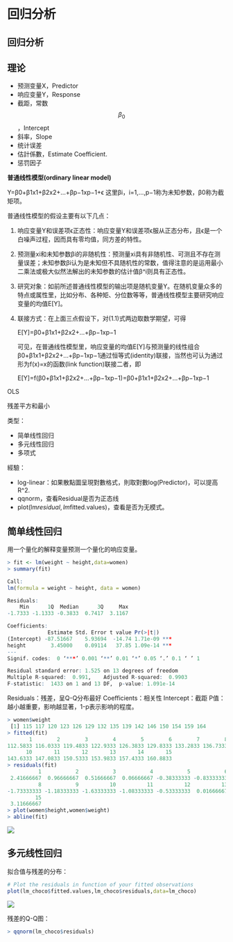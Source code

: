 # 回归分析

## 回归分析

## 理论

* 预测变量X，Predictor
* 响应变量Y，Response
* 截距，常数 $$\beta_0$$，Intercept
* 斜率，Slope
* 统计误差
* 估計係數，Estimate Coefficient.
* 惩罚因子

**普通线性模型\(ordinary linear model\)**

Y=β0+β1x1+β2x2+…+βp−1xp−1+ϵ 这里βi，i=1,…,p−1称为未知参数，β0称为截矩项。

普通线性模型的假设主要有以下几点：

1. 响应变量Y和误差项ϵ正态性：响应变量Y和误差项ϵ服从正态分布，且ϵ是一个白噪声过程，因而具有零均值，同方差的特性。
2. 预测量xi和未知参数βi的非随机性：预测量xi具有非随机性、可测且不存在测量误差；未知参数βi认为是未知但不具随机性的常数，值得注意的是运用最小二乘法或极大似然法解出的未知参数的估计值β^i则具有正态性。
3. 研究对象：如前所述普通线性模型的输出项是随机变量Y。在随机变量众多的特点或属性里，比如分布、各种矩、分位数等等，普通线性模型主要研究响应变量的均值E\[Y\]。
4. 联接方式：在上面三点假设下，对\(1.1\)式两边取数学期望，可得

   E\[Y\]=β0+β1x1+β2x2+…+βp−1xp−1

   可见，在普通线性模型里，响应变量的均值E\[Y\]与预测量的线性组合β0+β1x1+β2x2+…+βp−1xp−1通过恒等式\(identity\)联接，当然也可认为通过形为f\(x\)=x的函数\(link function\)联接二者，即

   E\[Y\]=f\(β0+β1x1+β2x2+…+βp−1xp−1\)=β0+β1x1+β2x2+…+βp−1xp−1

OLS

残差平方和最小

类型：

* 简单线性回归
* 多元线性回归
* 多项式

經驗：

* log-linear：如果散點圖呈現對數格式，則取對數log\(Predictor\)，可以提高R^2.
* qqnorm，查看Residual是否为正态线
* plot\(lm$residual,lm$fitted.values\)，查看是否为无模式。

## 简单线性回归

用一个量化的解释变量预测一个量化的响应变量。

```r
> fit <- lm(weight ~ height,data=women)
> summary(fit)

Call:
lm(formula = weight ~ height, data = women)

Residuals:
    Min      1Q  Median      3Q     Max 
-1.7333 -1.1333 -0.3833  0.7417  3.1167 

Coefficients:
             Estimate Std. Error t value Pr(>|t|)    
(Intercept) -87.51667    5.93694  -14.74 1.71e-09 ***
height        3.45000    0.09114   37.85 1.09e-14 ***
---
Signif. codes:  0 ‘***’ 0.001 ‘**’ 0.01 ‘*’ 0.05 ‘.’ 0.1 ‘ ’ 1

Residual standard error: 1.525 on 13 degrees of freedom
Multiple R-squared:  0.991,    Adjusted R-squared:  0.9903 
F-statistic:  1433 on 1 and 13 DF,  p-value: 1.091e-14
```

Residuals：残差，呈Q-Q分布最好 Coefficients：相关性 Intercept：截距 P值：越小越重要，影响越显著，1-p表示影响的程度。

```r
> women$weight
 [1] 115 117 120 123 126 129 132 135 139 142 146 150 154 159 164
> fitted(fit)
       1        2        3        4        5        6        7        8        9 
112.5833 116.0333 119.4833 122.9333 126.3833 129.8333 133.2833 136.7333 140.1833 
      10       11       12       13       14       15 
143.6333 147.0833 150.5333 153.9833 157.4333 160.8833 
> residuals(fit)
          1           2           3           4           5           6           7 
 2.41666667  0.96666667  0.51666667  0.06666667 -0.38333333 -0.83333333 -1.28333333 
          8           9          10          11          12          13          14 
-1.73333333 -1.18333333 -1.63333333 -1.08333333 -0.53333333  0.01666667  1.56666667 
         15 
 3.11666667 
> plot(women$height,women$weight)
> abline(fit)
```

![](../../../.gitbook/assets/rplotlmwomen%20%281%29.png)

## 多元线性回归

拟合值与残差的分布：

```r
# Plot the residuals in function of your fitted observations
plot(lm_choco$fitted.values,lm_choco$residuals,data=lm_choco)
```

![](../../../.gitbook/assets/lm_chocofitted.values_res.%20%281%29.png)

残差的Q-Q图：

```r
> qqnorm(lm_choco$residuals)
```

